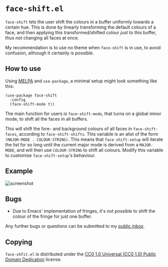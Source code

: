 `face-shift.el`
===============

`face-shift` lets the user shift the colours in a buffer uniformly
towards a certain hue. This is done by linearly transforming the default
colours of a face, and then applying this transformed/shifted colour
_just_ to this buffer, thus not changing all faces at once.

My recommendation is to use no theme when `face-shift` is in use, to
avoid confusion, although it certainly is possible.

How to use
----------

Using [MELPA][melpa] and `use-package`, a minimal setup might look
something like this:

	(use-package face-shift
	  :config
      (face-shift-mode t))

The main function for users is `face-shift-mode`, that turns on a global
minor mode, to shift all the faces in all buffers.

This will shift the fore- and background colours of all faces in
`face-shift-faces`, according to `face-shift-shifts`. This variable is
an alist of the form `(MAJOR-MODE . COLOUR-STRING)`. This means that
`face-shift-setup` will iterate the list for so long until the current
major mode is derived from a `MAJOR-MODE`, and will then use
`COLOUR-STRING` to shift all colours. Modify this variable to customise
`face-shift-setup`'s behaviour.

Example
-------

![screenshot]

Bugs
----

- Due to Emacs' implementation of fringes, it's not possible to shift
  the colour of the fringe for just one buffer.

Any further bugs or questions can be submitted to my [public inbox][mailing list].

Copying
-------

`face-shfit.el` is distributed under the [CC0 1.0 Universal (CC0 1.0) Public
Domain Dedication][cc0] license.

[melpa]: https://melpa.org/#/face-shift
[screenshot]: https://files.catbox.moe/1tuaic.png
[mailing list]: https://lists.sr.ht/~pkal/public-inbox
[cc0]: https://creativecommons.org/publicdomain/zero/1.0/deed

